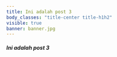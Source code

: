 ```yaml
---
title: Ini adalah post 3
body_classes: "title-center title-h1h2"
visible: true
banner: banner.jpg
---
```


##### Ini adalah post 3

